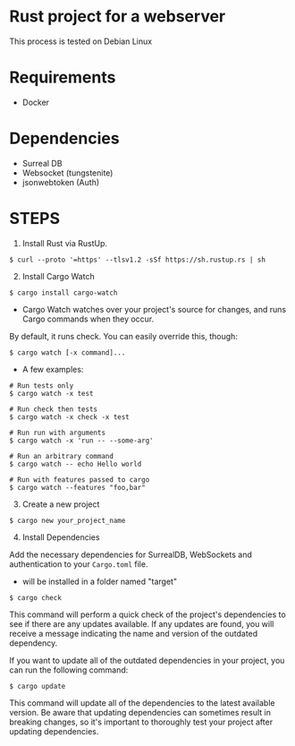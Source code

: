 # Rust project for a webserver

This process is tested on Debian Linux

# Requirements

- Docker

# Dependencies

- Surreal DB
- Websocket (tungstenite)
- jsonwebtoken (Auth)

# STEPS

1. Install Rust via RustUp.

```
$ curl --proto '=https' --tlsv1.2 -sSf https://sh.rustup.rs | sh
```

2. Install Cargo Watch

```
$ cargo install cargo-watch
```

- Cargo Watch watches over your project's source for changes, and runs Cargo commands when they occur.

By default, it runs check. You can easily override this, though:

```
$ cargo watch [-x command]...
```
- A few examples:

```
# Run tests only
$ cargo watch -x test

# Run check then tests
$ cargo watch -x check -x test

# Run run with arguments
$ cargo watch -x 'run -- --some-arg'

# Run an arbitrary command
$ cargo watch -- echo Hello world

# Run with features passed to cargo
$ cargo watch --features "foo,bar"
```

3. Create a new project

```
$ cargo new your_project_name
```

4. Install Dependencies

Add the necessary dependencies for SurrealDB, WebSockets and authentication to your ```Cargo.toml``` file.

- will be installed in a folder named "target"

```
$ cargo check
```

This command will perform a quick check of the project's dependencies to see if there are any updates available.
If any updates are found, you will receive a message indicating the name and version of the outdated dependency.

If you want to update all of the outdated dependencies in your project, you can run the following command:

```
$ cargo update
```

This command will update all of the dependencies to the latest available version.
Be aware that updating dependencies can sometimes result in breaking changes,
so it's important to thoroughly test your project after updating dependencies.
